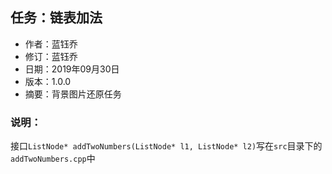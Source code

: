 ## 任务：链表加法

- 作者：蓝钰乔
- 修订：蓝钰乔
- 日期：2019年09月30日
- 版本：1.0.0
- 摘要：背景图片还原任务

### 说明：

接口`ListNode* addTwoNumbers(ListNode* l1, ListNode* l2)`写在`src`目录下的`addTwoNumbers.cpp`中